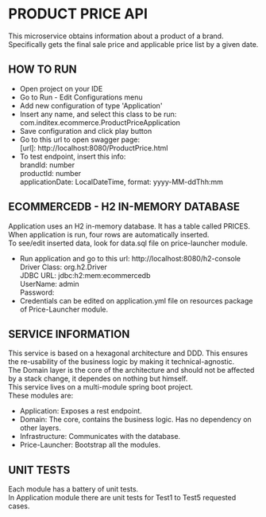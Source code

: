 # PRODUCT PRICE API

This microservice obtains information about a product of a brand.   
Specifically gets the final sale price and applicable price list by a given date.  
  
## HOW TO RUN  
- Open project on your IDE  
- Go to Run - Edit Configurations menu
- Add new configuration of type 'Application'
- Insert any name, and select this class to be run:  
com.inditex.ecommerce.ProductPriceApplication  
- Save configuration and click play button
- Go to this url to open swagger page:  
[url]: http://localhost:8080/ProductPrice.html
- To test endpoint, insert this info:  
brandId: number    
productId: number    
applicationDate: LocalDateTime, format: yyyy-MM-ddThh:mm
  
## ECOMMERCEDB - H2 IN-MEMORY DATABASE    
Application uses an H2 in-memory database.
It has a table called PRICES.  
When application is run, four rows are automatically inserted.  
To see/edit inserted data, look for data.sql file on price-launcher module.

- Run application and go to this url: http://localhost:8080/h2-console    
Driver Class: org.h2.Driver  
JDBC URL: jdbc:h2:mem:ecommercedb  
UserName: admin  
Password:  
- Credentials can be edited on application.yml file on resources package of Price-Launcher module.
  
## SERVICE INFORMATION   
This service is based on a hexagonal architecture and DDD. This ensures the re-usability of the business logic by making it technical-agnostic.    
The Domain layer is the core of the architecture and should not be affected by a stack change, it dependes on nothing but himself.  
This service lives on a multi-module spring boot project.   
These modules are:  
- Application: Exposes a rest endpoint.
- Domain:  The core, contains the business logic. Has no dependency on other layers.
- Infrastructure:  Communicates with the database.
- Price-Launcher: Bootstrap all the modules.
  
## UNIT TESTS   
Each module has a battery of unit tests.  
In Application module there are unit tests for Test1 to Test5 requested cases.
